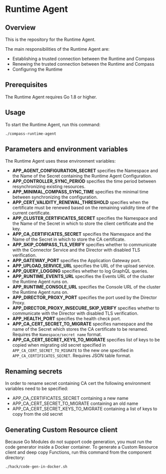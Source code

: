 # Runtime Agent

## Overview

This is the repository for the Runtime Agent.

The main responsibilities of the Runtime Agent are:
- Establishing a trusted connection between the Runtime and Compass
- Renewing the trusted connection between the Runtime and Compass
- Configuring the Runtime


## Prerequisites

The Runtime Agent requires Go 1.8 or higher.

## Usage

To start the Runtime Agent, run this command:

```bash
./compass-runtime-agent
```

## Parameters and environment variables

The Runtime Agent uses these environment variables:
- **APP_AGENT_CONFIGURATION_SECRET** specifies the Namespace and the Name of the Secret containing the Runtime Agent Configuration.
- **APP_CONTROLLER_SYNC_PERIOD** specifies the time period between resynchronizing existing resources.
- **APP_MINIMAL_COMPASS_SYNC_TIME** specifies the minimal time between synchronizing the configuration.
- **APP_CERT_VALIDITY_RENEWAL_THRESHOLD** specifies when the certificate must be renewed based on the remaining validity time of the current certificate.
- **APP_CLUSTER_CERTIFICATES_SECRET** specifies the Namespace and the Name of the Secret in which to store the client certificate and the key.
- **APP_CA_CERTIFICATES_SECRET** specifies the Namespace and the Name of the Secret in which to store the CA certificate.
- **APP_SKIP_COMPASS_TLS_VERIFY** specifies whether to communicate with the Connector Service and the Director with disabled TLS verification.
- **APP_GATEWAY_PORT** specifies the Application Gateway port.
- **APP_UPLOAD_SERVICE_URL** specifies the URL of the upload service.
- **APP_QUERY_LOGGING** specifies whether to log GraphQL queries.
- **APP_RUNTIME_EVENTS_URL** specifies the Events URL of the cluster the Runtime Agent runs on.
- **APP_RUNTIME_CONSOLE_URL** specifies the Console URL of the cluster the Runtime Agent runs on.
- **APP_DIRECTOR_PROXY_PORT** specifies the port used by the Director Proxy.
- **APP_DIRECTOR_PROXY_INSECURE_SKIP_VERIFY** specifies whether to communicate with the Director with disabled TLS verification.
- **APP_HEALTH_PORT** specifies the health check port.
- **APP_CA_CERT_SECRET_TO_MIGRATE**  specifies namespace and the name of the Secret which stores the CA certificate to be renamed. Requires the `Namespace/secret name` format. 
- **APP_CA_CERT_SECRET_KEYS_TO_MIGRATE** specifies list of keys to be copied when migrating old secret specified in `APP_CA_CERT_SECRET_TO_MIGRATE` to the new one specified in `APP_CA_CERTIFICATES_SECRET`. Requires JSON table format.

## Renaming secrets

In order to rename secret containing CA cert the following environment variables need to be specified:
- APP_CA_CERTIFICATES_SECRET containing a new name
- APP_CA_CERT_SECRET_TO_MIGRATE containing an old name
- APP_CA_CERT_SECRET_KEYS_TO_MIGRATE containing a list of keys to copy from the old secret

## Generating Custom Resource client

Because Go Modules do not support code generation, you must run the code generator inside a Docker container.
To generate a Custom Resource client and deep copy Functions, run this command from the component directory:

```bash
./hack/code-gen-in-docker.sh
```

